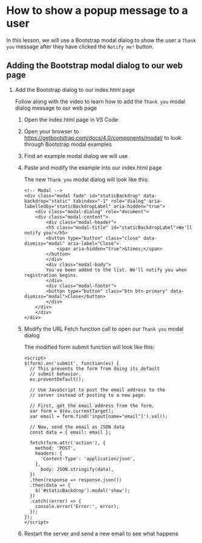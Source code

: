 # How to show a popup message to a user

In this lesson, we will use a Bootstrap modal dialog to show the user a `Thank you` message after they have clicked the `Notify me!` button.

## Adding the Bootstrap modal dialog to our web page

1. Add the Bootstrap dialog to our index.html page

    Follow along with the video to learn how to add the `Thank you` modal dialog message to our web page

    1. Open the index.html page in VS Code

    1. Open your browser to https://getbootstrap.com/docs/4.0/components/modal/ to look through Bootstrap modal examples

    1. Find an example modal dialog we will use

    1. Paste and modify the example into our index.html page

        The new `Thank you` modal dialog will look like this:

        ```text
        <!-- Modal -->
        <div class="modal fade" id="staticBackdrop" data-backdrop="static" tabindex="-1" role="dialog" aria-labelledby="staticBackdropLabel" aria-hidden="true">
            <div class="modal-dialog" role="document">
            <div class="modal-content">
                <div class="modal-header">
                <h5 class="modal-title" id="staticBackdropLabel">We'll notify you!</h5>
                <button type="button" class="close" data-dismiss="modal" aria-label="Close">
                    <span aria-hidden="true">&times;</span>
                </button>
                </div>
                <div class="modal-body">
                You've been added to the list. We'll notify you when registration begins.
                </div>
                <div class="modal-footer">
                <button type="button" class="btn btn-primary" data-dismiss="modal">Close</button>
                </div>
            </div>
            </div>
        </div>        
        ```

    1. Modify the URL Fetch function call to open our `Thank you` modal dialog

        The modified form submit function will look like this:

        ```text
        <script>
        $(form).on('submit', function(ev) {
          // This prevents the form from doing its default
          // submit behavior.
          ev.preventDefault();

          // Use JavaScript to post the email address to the
          // server instead of posting to a new page.

          // First, get the email address from the form.
          var form = $(ev.currentTarget);
          var email = form.find('input[name="email"]').val();

          // Now, send the email as JSON data
          const data = { email: email };

          fetch(form.attr('action'), {
            method: 'POST',
            headers: {
              'Content-Type': 'application/json',
            },
              body: JSON.stringify(data),
          })
          .then(response => response.json())
          .then(data => {
            $('#staticBackdrop').modal('show');
          })
          .catch((error) => {
            console.error('Error:', error);
          });
        });
        </script>
        ```
    1. Restart the server and send a new email to see what happens